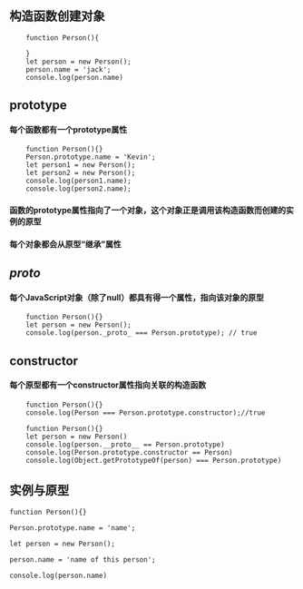 ## 构造函数创建对象

```
    function Person(){
        
    }
    let person = new Person();
    person.name = 'jack';
    console.log(person.name)
```
## prototype
#### 每个函数都有一个prototype属性

```
    function Person(){}
    Person.prototype.name = 'Kevin';
    let person1 = new Person();
    let person2 = new Person();
    console.log(person1.name);
    console.log(person2.name);
```
#### 函数的prototype属性指向了一个对象，这个对象正是调用该构造函数而创建的实例的原型
#### 每个对象都会从原型“继承”属性

## _proto_
#### 每个JavaScript对象（除了null）都具有得一个属性，指向该对象的原型
```
    function Person(){}
    let person = new Person();
    console.log(person._proto_ === Person.prototype); // true
```
## constructor
#### 每个原型都有一个constructor属性指向关联的构造函数
```
    function Person(){}
    console.log(Person === Person.prototype.constructor);//true
```
```
    function Person(){}
    let person = new Person()
    console.log(person.__proto__ == Person.prototype)
    console.log(Person.prototype.constructor == Person)
    console.log(Object.getPrototypeOf(person) === Person.prototype)
```
## 实例与原型
```
function Person(){}

Person.prototype.name = 'name';

let person = new Person();

person.name = 'name of this person';

console.log(person.name)
```




